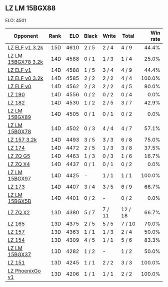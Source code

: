 ## LZ LM 15BGX88 ##

ELO: 4501

Opponent | Rank | ELO | Black | Write | Total | Win rate
---------|-----:|----:|-------|-------|-------|-------:
[LZ ELF v1 3.2k](LZ%20ELF%20v1%203.2k.md) | 15D | 4610 | 2 / 5 | 2 / 4 | 4 / 9 | 44.4%
[LZ LM 15BGX78 3.2k](LZ%20LM%2015BGX78%203.2k.md) | 14D | 4588 | 0 / 1 | 1 / 3 | 1 / 4 | 25.0%
[LZ ELF v1](LZ%20ELF%20v1.md) | 14D | 4588 | 1 / 5 | 3 / 4 | 4 / 9 | 44.4%
[LZ ELF v0 3.2k](LZ%20ELF%20v0%203.2k.md) | 14D | 4585 | 2 / 2 | 2 / 2 | 4 / 4 | 100.0%
[LZ ELF v0](LZ%20ELF%20v0.md) | 14D | 4562 | 2 / 3 | 2 / 2 | 4 / 5 | 80.0%
[LZ 190](LZ%20190.md) | 14D | 4556 | 0 / 2 | 0 / 2 | 0 / 4 | 0.0%
[LZ 182](LZ%20182.md) | 14D | 4530 | 1 / 2 | 2 / 5 | 3 / 7 | 42.9%
[LZ LM 15BGX89](LZ%20LM%2015BGX89.md) | 14D | 4505 | 0 / 1 | 0 / 1 | 0 / 2 | 0.0%
[LZ LM 15BGX78](LZ%20LM%2015BGX78.md) | 14D | 4502 | 0 / 3 | 4 / 4 | 4 / 7 | 57.1%
[LZ 157 3.2k](LZ%20157%203.2k.md) | 14D | 4493 | 3 / 5 | 3 / 3 | 6 / 8 | 75.0%
[LZ 174](LZ%20174.md) | 14D | 4472 | 2 / 5 | 1 / 3 | 3 / 8 | 37.5%
[LZ ZQ G5](LZ%20ZQ%20G5.md) | 14D | 4463 | 1 / 3 | 0 / 3 | 1 / 6 | 16.7%
[LZ ZQ X4](LZ%20ZQ%20X4.md) | 14D | 4437 | 0 / 1 | 0 / 1 | 0 / 2 | 0.0%
[LZ LM 15BGX97](LZ%20LM%2015BGX97.md) | 14D | 4425 | - | 1 / 1 | 1 / 1 | 100.0%
[LZ 173](LZ%20173.md) | 14D | 4407 | 3 / 4 | 3 / 5 | 6 / 9 | 66.7%
[LZ LM 15BGX5B](LZ%20LM%2015BGX5B.md) | 14D | 4401 | 0 / 2 | - | 0 / 2 | 0.0%
[LZ ZQ X2](LZ%20ZQ%20X2.md) | 13D | 4380 | 5 / 7 | 7 / 11 | 12 / 18 | 66.7%
[LZ 165](LZ%20165.md) | 13D | 4375 | 2 / 5 | 5 / 5 | 7 / 10 | 70.0%
[LZ 157](LZ%20157.md) | 13D | 4363 | 1 / 1 | 1 / 3 | 2 / 4 | 50.0%
[LZ 154](LZ%20154.md) | 13D | 4309 | 4 / 5 | 1 / 1 | 5 / 6 | 83.3%
[LZ LM 15BGX37](LZ%20LM%2015BGX37.md) | 13D | 4282 | 1 / 2 | - | 1 / 2 | 50.0%
[LZ 151](LZ%20151.md) | 13D | 4245 | 1 / 1 | 2 / 2 | 3 / 3 | 100.0%
[LZ PhoenixGo v1](LZ%20PhoenixGo%20v1.md) | 13D | 4206 | 1 / 1 | 1 / 1 | 2 / 2 | 100.0%
